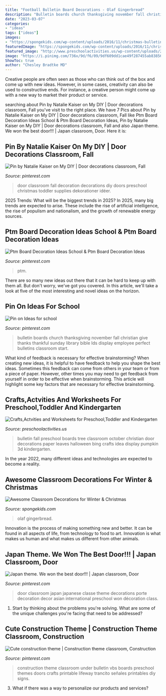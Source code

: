 ```yaml
---
title: "Football Bulletin Board Decorations - Olaf Gingerbread"
description: "Bulletin boards church thanksgiving november fall christian give thanks thankful sunday library bible lds display employee perfect bulletins classroom start"
date: "2023-03-07"
categories:
- "ideas"
tags: ["ideas"]
images:
- "https://spongekids.com/wp-content/uploads/2016/11/christmas-bulletin-board/11-christmas-bulletin-board-ideas.jpg"
featuredImage: "https://spongekids.com/wp-content/uploads/2016/11/christmas-bulletin-board/11-christmas-bulletin-board-ideas.jpg"
featured_image: "http://www.preschoolactivities.us/wp-content/uploads/2015/08/fall-tree-bulletin-board-5.jpg"
image: "https://i.pinimg.com/736x/9d/f6/09/9df609dd1cae49f287455ab838563939.jpg"
ShowToc: true
author: "Chesley Bradtke MD"
---
```



Creative people are often seen as those who can think out of the box and come up with new ideas. However, in some cases, creativity can also be used to constructive ends. For instance, a creative person might come up with a new way to market their product or service.

	

		
searching about Pin by Natalie Kaiser on My DIY | Door decorations classroom, Fall you've visit to the right place. We have 7 Pics about Pin by Natalie Kaiser on My DIY | Door decorations classroom, Fall like Ptm Board Decoration Ideas School &amp; Ptm Board Decoration Ideas, Pin by Natalie Kaiser on My DIY | Door decorations classroom, Fall and also Japan theme. We won the best door!!! | Japan classroom, Door. Here it is:
		
    
## Pin By Natalie Kaiser On My DIY | Door Decorations Classroom, Fall

<img loading=lazy src="https://i.pinimg.com/736x/72/48/94/7248940df48dbf5574b2f029e2233c81--fall-classroom-door-classroom-door-decorations.jpg" onerror="this.onerror=null;this.src='https://tse3.mm.bing.net/th?id=OIP._GpCgO9VH3t4QidQxk4LggHaJ3&amp;pid=15.1';" alt="Pin by Natalie Kaiser on My DIY | Door decorations classroom, Fall">

_Source: pinterest.com_

>door classroom fall decoration decorations diy doors preschool christmas toddler supplies dekorationer idéer. 

	

2025 Trends: What will be the biggest trends in 2025?
In 2025, many big trends are expected to arise. These include the rise of artificial intelligence, the rise of populism and nationalism, and the growth of renewable energy sources.

    
## Ptm Board Decoration Ideas School &amp; Ptm Board Decoration Ideas

<img loading=lazy src="https://i.pinimg.com/736x/6f/37/cc/6f37cc89fc3f87cbe640e6ce01558d66.jpg" onerror="this.onerror=null;this.src='https://tse2.mm.bing.net/th?id=OIP.k66BAHuBmpDw2t1tXSdSIAHaL6&amp;pid=15.1';" alt="Ptm Board Decoration Ideas School &amp; Ptm Board Decoration Ideas">

_Source: pinterest.com_

>ptm. 

	

There are so many new ideas out there that it can be hard to keep up with them all. But don't worry, we've got you covered. In this article, we'll take a look at five of the most interesting and novel ideas on the horizon.

    
## Pin On Ideas For School

<img loading=lazy src="https://i.pinimg.com/736x/21/e5/f1/21e5f1ce183d382347a439bcc0f84673--november-bulletin-boards-thanksgiving-bulletin-boards.jpg" onerror="this.onerror=null;this.src='https://tse1.mm.bing.net/th?id=OIP.8B5M03WJIN3E-N7u76iDiQHaHN&amp;pid=15.1';" alt="Pin on Ideas for school">

_Source: pinterest.com_

>bulletin boards church thanksgiving november fall christian give thanks thankful sunday library bible lds display employee perfect bulletins classroom start. 

	

What kind of feedback is necessary for effective brainstorming?
When creating new ideas, it is helpful to have feedback to help you shape the best ideas. Sometimes this feedback can come from others in your team or from a piece of paper. However, other times you may need to get feedback from yourself in order to be effective when brainstorming. This article will highlight some key factors that are necessary for effective brainstorming.

    
## Crafts,Actvities And Worksheets For Preschool,Toddler And Kindergarten

<img loading=lazy src="http://www.preschoolactivities.us/wp-content/uploads/2015/08/fall-tree-bulletin-board-5.jpg" onerror="this.onerror=null;this.src='https://tse2.mm.bing.net/th?id=OIP.dlDnVEIvd0t81M_tK9QfeAHaJ4&amp;pid=15.1';" alt="Crafts,Actvities and Worksheets for Preschool,Toddler and Kindergarten">

_Source: preschoolactivities.us_

>bulletin fall preschool boards tree classroom october christian door decorations paper leaves halloween bing crafts idea display pumpkin 3d kindergarten. 

	

In the year 2022, many different ideas and technologies are expected to become a reality.

    
## Awesome Classroom Decorations For Winter &amp; Christmas

<img loading=lazy src="https://spongekids.com/wp-content/uploads/2016/11/christmas-bulletin-board/11-christmas-bulletin-board-ideas.jpg" onerror="this.onerror=null;this.src='https://tse4.mm.bing.net/th?id=OIP.-oGVygNx6HDeWuoJd_VFhAHaJ4&amp;pid=15.1';" alt="Awesome Classroom Decorations for Winter &amp; Christmas">

_Source: spongekids.com_

>olaf gingerbread. 

	

Innovation is the process of making something new and better. It can be found in all aspects of life, from technology to food to art. Innovation is what makes us human and what makes us different from other animals.

    
## Japan Theme. We Won The Best Door!!! | Japan Classroom, Door

<img loading=lazy src="https://i.pinimg.com/736x/1d/99/f8/1d99f8d205c74c5c7a5354e72366b308--classroom-door-classroom-ideas.jpg" onerror="this.onerror=null;this.src='https://tse1.mm.bing.net/th?id=OIP.nuh-Yyyl2ct7QycwbNzh4QHaJ4&amp;pid=15.1';" alt="Japan theme. We won the best door!!! | Japan classroom, Door">

_Source: pinterest.com_

>door classroom japan japanese classe theme decorations porte decoration decor asian international preschool won décoration class. 

	

1. Start by thinking about the problems you're solving. What are some of the unique challenges you're facing that need to be addressed? 

    
## Cute Construction Theme | Construction Theme Classroom, Construction

<img loading=lazy src="https://i.pinimg.com/736x/9d/f6/09/9df609dd1cae49f287455ab838563939.jpg" onerror="this.onerror=null;this.src='https://tse1.mm.bing.net/th?id=OIP.Q8m30dNDaIte7Z2XQbXKgQHaJ4&amp;pid=15.1';" alt="Cute construction theme | Construction theme classroom, Construction">

_Source: pinterest.com_

>construction theme classroom under bulletin vbs boards preschool themes doors crafts printable lifeway trancito señales printables diy signs. 

	

3. What if there was a way to personalize our products and services?


